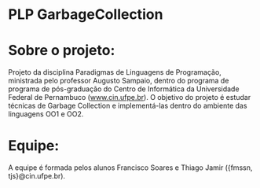 PLP GarbageCollection
=====================

Sobre o projeto:
================

Projeto da disciplina Paradigmas de Linguagens de Programação, ministrada pelo professor Augusto Sampaio, dentro do programa de programa de pós-graduação do Centro de Informática da Universidade Federal de Pernambuco (www.cin.ufpe.br).
O objetivo do projeto é estudar técnicas de Garbage Collection e implementá-las dentro do ambiente das linguagens OO1 e OO2.

Equipe:
======

A equipe é formada pelos alunos Francisco Soares e Thiago Jamir ({fmssn, tjs}@cin.ufpe.br).